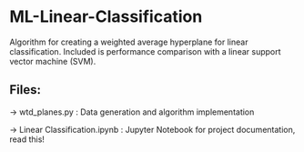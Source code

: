 # ML-Linear-Classification
Algorithm for creating a weighted average hyperplane for linear classification. Included is performance comparison with a linear support vector machine (SVM).

## Files:
-> wtd_planes.py : Data generation and algorithm implementation

-> Linear Classification.ipynb : Jupyter Notebook for project documentation, read this!
